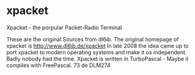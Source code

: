 # xpacket
Xpacket - the porpular Packet-Radio Terminal

These are the original Sources from dl6ib. The original homepage of xpacket is http://www.dl6ib.de/xpacket In late 2008 the idea came up to port xpacket to modern operating systems and make it os independent. Badly nobody had the time. Xpacket is written in TurboPascal - Maybe it compiles with FreePascal. 73 de DLM274
